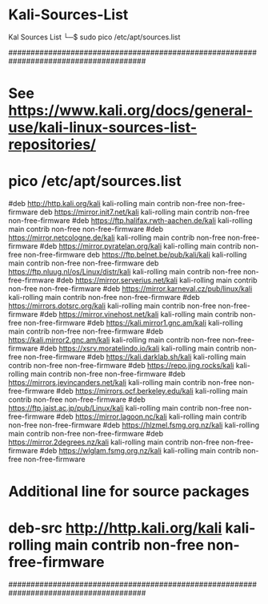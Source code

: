 # Kali-Sources-List
Kal Sources List
└─$ sudo pico /etc/apt/sources.list 


#######################################################################################
# See https://www.kali.org/docs/general-use/kali-linux-sources-list-repositories/
# pico /etc/apt/sources.list
#deb http://http.kali.org/kali kali-rolling main contrib non-free non-free-firmware
deb https://mirror.init7.net/kali kali-rolling main contrib non-free non-free-firmware
#deb https://ftp.halifax.rwth-aachen.de/kali kali-rolling main contrib non-free non-free-firmware
#deb https://mirror.netcologne.de/kali kali-rolling main contrib non-free non-free-firmware
#deb https://mirror.pyratelan.org/kali kali-rolling main contrib non-free non-free-firmware
deb https://ftp.belnet.be/pub/kali/kali kali-rolling main contrib non-free non-free-firmware
deb https://ftp.nluug.nl/os/Linux/distr/kali kali-rolling main contrib non-free non-free-firmware 
#deb https://mirror.serverius.net/kali kali-rolling main contrib non-free non-free-firmware
#deb https://mirror.karneval.cz/pub/linux/kali kali-rolling main contrib non-free non-free-firmware
#deb https://mirrors.dotsrc.org/kali kali-rolling main contrib non-free non-free-firmware
#deb https://mirror.vinehost.net/kali kali-rolling main contrib non-free non-free-firmware
#deb https://kali.mirror1.gnc.am/kali kali-rolling main contrib non-free non-free-firmware
#deb https://kali.mirror2.gnc.am/kali kali-rolling main contrib non-free non-free-firmware
#deb https://xsrv.moratelindo.io/kali kali-rolling main contrib non-free non-free-firmware 
#deb https://kali.darklab.sh/kali kali-rolling main contrib non-free non-free-firmware
#deb https://repo.jing.rocks/kali kali-rolling main contrib non-free non-free-firmware
#deb https://mirrors.jevincanders.net/kali kali-rolling main contrib non-free non-free-firmware
#deb https://mirrors.ocf.berkeley.edu/kali kali-rolling main contrib non-free non-free-firmware
#deb https://ftp.jaist.ac.jp/pub/Linux/kali kali-rolling main contrib non-free non-free-firmware
#deb https://mirror.lagoon.nc/kali kali-rolling main contrib non-free non-free-firmware
#deb https://hlzmel.fsmg.org.nz/kali kali-rolling main contrib non-free non-free-firmware
#deb https://mirror.2degrees.nz/kali kali-rolling main contrib non-free non-free-firmware
#deb https://wlglam.fsmg.org.nz/kali kali-rolling main contrib non-free non-free-firmware



# Additional line for source packages
# deb-src http://http.kali.org/kali kali-rolling main contrib non-free non-free-firmware
#######################################################################################
